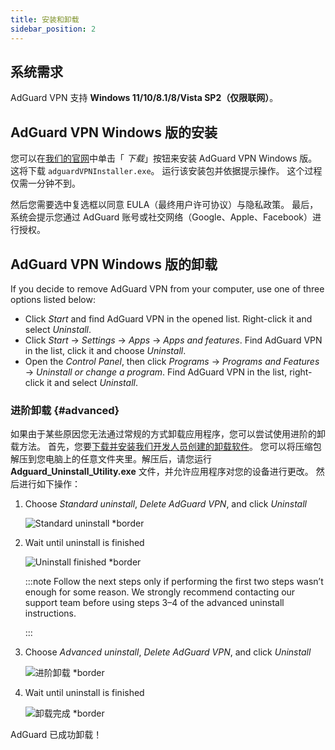 ```yaml
---
title: 安装和卸载
sidebar_position: 2
---
```


## 系统需求

AdGuard VPN 支持 **Windows 11/10/8.1/8/Vista SP2（仅限联网）**。

## AdGuard VPN Windows 版的安装

您可以在[我们的官网](https://adguard-vpn.com/welcome.html)中单击「 *下载*」按钮来安装 AdGuard VPN Windows 版。 这将下载 `adguardVPNInstaller.exe`。 运行该安装包并依据提示操作。 这个过程仅需一分钟不到。

然后您需要选中复选框以同意 EULA（最终用户许可协议）与隐私政策。 最后，系统会提示您通过 AdGuard 账号或社交网络（Google、Apple、Facebook）进行授权。

## AdGuard VPN Windows 版的卸载

If you decide to remove AdGuard VPN from your computer, use one of three options listed below:

- Click *Start* and find AdGuard VPN in the opened list. Right-click it and select *Uninstall*.
- Click *Start* → *Settings* → *Apps* → *Apps and features*. Find AdGuard VPN in the list, click it and choose *Uninstall*.
- Open the *Control Panel*, then click *Programs* → *Programs and Features* → *Uninstall or change a program*. Find AdGuard VPN in the list, right-click it and select *Uninstall*.

### 进阶卸载 {#advanced}

如果由于某些原因您无法通过常规的方式卸载应用程序，您可以尝试使用进阶的卸载方法。 首先，您要[下载并安装我们开发人员创建的卸载软件](https://cdn.adtidy.org/distr/windows/Uninstall_Utility.zip)。 您可以将压缩包解压到您电脑上的任意文件夹里。解压后，请您运行 **Adguard_Uninstall_Utility.exe** 文件，并允许应用程序对您的设备进行更改。 然后进行如下操作：

1. Choose *Standard uninstall*, *Delete AdGuard VPN*, and click *Uninstall*

    ![Standard uninstall *border](https://cdn.adguardvpn.com/content/kb/vpn/windows/standard_uninstall.png)

1. Wait until uninstall is finished

    ![Uninstall finished *border](https://cdn.adguardvpn.com/content/kb/vpn/windows/standard_uninstall_2.png)

    :::note Follow the next steps only if performing the first two steps wasn’t enough for some reason. We strongly recommend contacting our support team before using steps 3–4 of the advanced uninstall instructions.

    :::

1. Choose *Advanced uninstall*, *Delete AdGuard VPN*, and click *Uninstall*

    ![进阶卸载 *border](https://cdn.adguardvpn.com/content/kb/vpn/windows/advanced_uninstall.png)

1. Wait until uninstall is finished

    ![卸载完成 *border](https://cdn.adguardvpn.com/content/kb/vpn/windows/advanced_uninstall_2.png)

AdGuard 已成功卸载！
